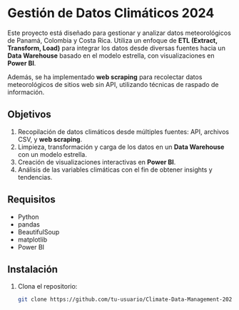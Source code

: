 # Gestión de Datos Climáticos 2024

Este proyecto está diseñado para gestionar y analizar datos meteorológicos de Panamá, Colombia y Costa Rica. Utiliza un enfoque de **ETL (Extract, Transform, Load)** para integrar los datos desde diversas fuentes hacia un **Data Warehouse** basado en el modelo estrella, con visualizaciones en **Power BI**.

Además, se ha implementado **web scraping** para recolectar datos meteorológicos de sitios web sin API, utilizando técnicas de raspado de información.

## Objetivos

1. Recopilación de datos climáticos desde múltiples fuentes: API, archivos CSV, y **web scraping**.
2. Limpieza, transformación y carga de los datos en un **Data Warehouse** con un modelo estrella.
3. Creación de visualizaciones interactivas en **Power BI**.
4. Análisis de las variables climáticas con el fin de obtener insights y tendencias.

## Requisitos

- Python
- pandas
- BeautifulSoup
- matplotlib
- Power BI

## Instalación

1. Clona el repositorio:
   ```bash
   git clone https://github.com/tu-usuario/Climate-Data-Management-2024.git
